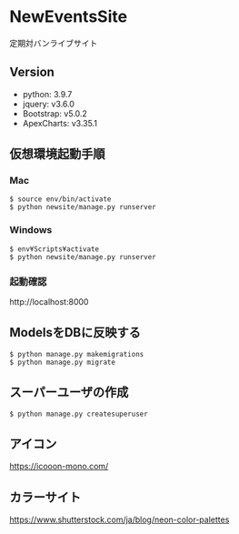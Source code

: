 # NewEventsSite
定期対バンライブサイト

## Version

- python: 3.9.7
- jquery: v3.6.0
- Bootstrap: v5.0.2
- ApexCharts: v3.35.1

## 仮想環境起動手順

### Mac

```
$ source env/bin/activate
$ python newsite/manage.py runserver
```

### Windows 

``` 
$ env¥Scripts¥activate
$ python newsite/manage.py runserver
```

### 起動確認

http://localhost:8000

## ModelsをDBに反映する

```
$ python manage.py makemigrations
$ python manage.py migrate
```

## スーパーユーザの作成

```
$ python manage.py createsuperuser
```

## アイコン
https://icooon-mono.com/

## カラーサイト
https://www.shutterstock.com/ja/blog/neon-color-palettes